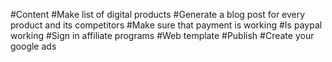 #Content
    #Make list of digital products
    #Generate a blog post for every product and its competitors
#Make sure that payment is working
    #Is paypal working
#Sign in affiliate programs
#Web template
#Publish
#Create your google ads
